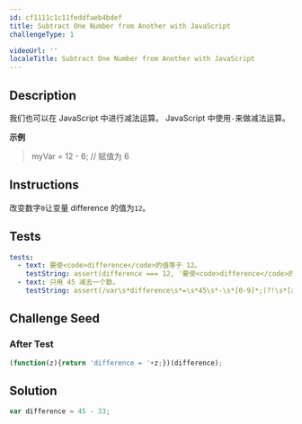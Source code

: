 ```yaml
---
id: cf1111c1c11feddfaeb4bdef
title: Subtract One Number from Another with JavaScript
challengeType: 1

videoUrl: ''
localeTitle: Subtract One Number from Another with JavaScript
---
```


## Description
<section id='description'>
我们也可以在 JavaScript 中进行减法运算。
JavaScript 中使用<code>-</code>来做减法运算。

<strong>示例</strong>
<blockquote>myVar = 12 - 6; // 赋值为 6</blockquote>

</section>

## Instructions
<section id='instructions'>
改变数字<code>0</code>让变量 difference 的值为<code>12</code>。
</section>

## Tests
<section id='tests'>

```yml
tests:
  - text: 要使<code>difference</code>的值等于 12。
    testString: assert(difference === 12, '要使<code>difference</code>的值等于 12。');
  - text: 只用 45 减去一个数。
    testString: assert(/var\s*difference\s*=\s*45\s*-\s*[0-9]*;(?!\s*[a-zA-Z0-9]+)/.test(code),'只用 45 减去一个数。');

```

</section>

## Challenge Seed
<section id='challengeSeed'>














### After Test

<div id='js-teardown'>

```js
(function(z){return 'difference = '+z;})(difference);
```

</div>

</section>

## Solution
<section id='solution'>

```js
var difference = 45 - 33;
```

</section>
              